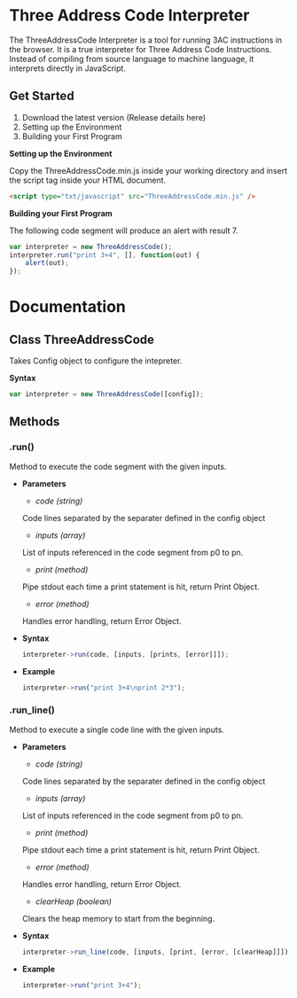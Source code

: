 # Three Address Code Interpreter

The ThreeAddressCode Interpreter is a tool for running 3AC instructions in the browser. It is a true interpreter for Three Address Code Instructions. Instead of compiling from source language to machine language, it interprets directly in JavaScript.

## Get Started
1.	Download the latest version (Release details here)
2.	Setting up the Environment
3.	Building your First Program

**Setting up the Environment**

  Copy the ThreeAddressCode.min.js inside your working directory and insert the script tag inside your HTML document.

  ```html
<script type="txt/javascript" src="ThreeAddressCode.min.js" />
  ```

**Building your First Program**

  The following code segment will produce an alert with result 7.
  
  ```js
  var interpreter = new ThreeAddressCode();
  interpreter.run("print 3+4", [], function(out) {
	  alert(out);
  });
  ```
  
# Documentation

## Class ThreeAddressCode
 Takes Config object to configure the intepreter.
 
 **Syntax**
 
 ```js
 var interpreter = new ThreeAddressCode([config]);
 ```
 
## Methods
### .run()

Method to execute the code segment with the given inputs.

- **Parameters**

	- *code  (string)*
	
	Code lines separated by the separater defined in the config object
	- *inputs (array)*
		
	List of inputs referenced in the code segment from p0 to pn.
	- *print (method)*
		 
	Pipe stdout each time a print statement is hit, return Print Object.
	- *error (method)*
		 
	Handles error handling, return Error Object.
		 	
- **Syntax**

	```js
	interpreter->run(code, [inputs, [prints, [error]]]);
	```

- **Example**

	```js
	interpreter->run("print 3+4\nprint 2*3");
	```

### .run_line()

Method to execute a single code line with the given inputs.

- **Parameters**

	- *code  (string)*

	Code lines separated by the separater defined in the config object
	- *inputs (array)*
	
	List of inputs referenced in the code segment from p0 to pn.
	- *print (method)*

	Pipe stdout each time a print statement is hit, return Print Object.
	- *error (method)*

	Handles error handling, return Error Object.
	- *clearHeap (boolean)*
	
	Clears the heap memory to start from the beginning.
		 	
- **Syntax**

	```js
	interpreter->run_line(code, [inputs, [print, [error, [clearHeap]]]);
	```

- **Example**

	```js
	interpreter->run("print 3+4");
	```



